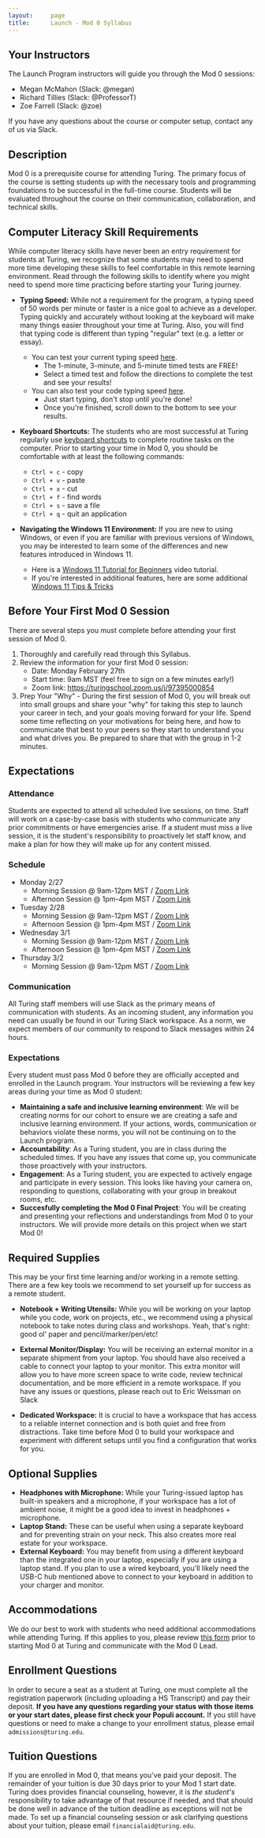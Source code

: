 ```yaml
---
layout:     page
title:      Launch - Mod 0 Syllabus
---
```

## Your Instructors
The Launch Program instructors will guide you through the Mod 0 sessions:
* Megan McMahon (Slack: @megan)
* Richard Tillies (Slack: @ProfessorT)
* Zoe Farrell (Slack: @zoe)

If you have any questions about the course or computer setup, contact any of us via Slack.

## Description
Mod 0 is a prerequisite course for attending Turing. The primary focus of the course is setting students up with the necessary tools and programming foundations to be successful in the full-time course. Students will be evaluated throughout the course on their communication, collaboration, and technical skills. 

## Computer Literacy Skill Requirements
While computer literacy skills have never been an entry requirement for students at Turing, we recognize that some students may need to spend more time developing these skills to feel comfortable in this remote learning environment. Read through the following skills to identify where you might need to spend more time practicing before starting your Turing journey.

- **Typing Speed:** While not a requirement for the program, a typing speed of 50 words per minute or faster is a nice goal to achieve as a developer. Typing quickly and accurately without looking at the keyboard will make many things easier throughout your time at Turing. Also, you will find that typing code is different than typing "regular" text (e.g. a letter or essay).
	- You can test your current typing speed [here](https://www.typing.com/student/tests). 
		- The 1-minute, 3-minute, and 5-minute timed tests are FREE!
		- Select a timed test and follow the directions to complete the test and see your results!
	- You can also test your code typing speed [here](https://typing.io/lesson/csharp/asp.net/CSharpCodeParser.cs/1).
		- Just start typing, don't stop until you're done!
		- Once you're finished, scroll down to the bottom to see your results.
- **Keyboard Shortcuts:** The students who are most successful at Turing regularly use [keyboard shortcuts](https://support.microsoft.com/en-us/windows/keyboard-shortcuts-in-windows-dcc61a57-8ff0-cffe-9796-cb9706c75eec) to complete routine tasks on the computer. Prior to starting your time in Mod 0, you should be comfortable with at least the following commands: 
    - `Ctrl + c` - copy
    - `Ctrl + v` - paste
    - `Ctrl + x` - cut
    - `Ctrl + f` - find words
    - `Ctrl + s` - save a file
    - `Ctrl + q` - quit an application

- **Navigating the Windows 11 Environment:** If you are new to using Windows, or even if you are familiar with previous versions of Windows, you may be interested to learn some of the differences and new features introduced in Windows 11. 
	- Here is a [Windows 11 Tutorial for Beginners](https://www.youtube.com/watch?v=K3B5vorjvEE) video tutorial. 
	- If you're interested in additional features, here are some additional [Windows 11 Tips & Tricks](https://www.youtube.com/watch?v=MqMIjSDkqz4)



## Before Your First Mod 0 Session
There are several steps you must complete before attending your first session of Mod 0.
1. Thoroughly and carefully read through this Syllabus.
1. Review the information for your first Mod 0 session:
    - Date: Monday February 27th
    - Start time: 9am MST (feel free to sign on a few minutes early!)
    - Zoom link: https://turingschool.zoom.us/j/97395000854
1. Prep Your "Why" - During the first session of Mod 0, you will break out into small groups and share your "why" for taking this step to launch your career in tech, and your goals moving forward for your life. Spend some time reflecting on your motivations for being here, and how to communicate that best to your peers so they start to understand you and what drives you. Be prepared to share that with the group in 1-2 minutes.

## Expectations

### Attendance
Students are expected to attend all scheduled live sessions, on time. Staff will work on a case-by-case basis with students who communicate any prior commitments or have emergencies arise. If a student must miss a live session, it is the student's responsibility to proactively let staff know, and make a plan for how they will make up for any content missed. 

### Schedule
- Monday 2/27
    - Morning Session @ 9am-12pm MST / [Zoom Link](https://turingschool.zoom.us/j/97395000854)
    - Afternoon Session @ 1pm-4pm MST / [Zoom Link](https://turingschool.zoom.us/j/92230356051)
- Tuesday 2/28
    - Morning Session @ 9am-12pm MST / [Zoom Link](https://turingschool.zoom.us/j/97016774346)
    - Afternoon Session @ 1pm-4pm MST / [Zoom Link](https://turingschool.zoom.us/j/98720055193)
- Wednesday 3/1
    - Morning Session @ 9am-12pm MST / [Zoom Link](https://turingschool.zoom.us/j/92124382241)
    - Afternoon Session @ 1pm-4pm MST / [Zoom Link](https://turingschool.zoom.us/j/93790526219)
- Thursday 3/2
    - Morning Session @ 9am-12pm MST / [Zoom Link](https://turingschool.zoom.us/j/95311550500)

### Communication 
All Turing staff members will use Slack as the primary means of communication with students. As an incoming student, any information you need can usually be found in our Turing Slack workspace. As a norm, we expect members of our community to respond to Slack messages within 24 hours.

### Expectations
Every student must pass Mod 0 before they are officially accepted and enrolled in the Launch program. Your instructors will be reviewing a few key areas during your time as Mod 0 student:
- **Maintaining a safe and inclusive learning environment**: We will be creating norms for our cohort to ensure we are creating a safe and inclusive learning environment. If your actions, words, communication or behaviors violate these norms, you will not be continuing on to the Launch program.
- **Accountability**: As a Turing student, you are in class during the scheduled times. If you have any issues that come up, you communicate those proactively with your instructors.
- **Engagement**: As a Turing student, you are expected to actively engage and participate in every session. This looks like having your camera on, responding to questions, collaborating with your group in breakout rooms, etc.
- **Succesfully completing the Mod 0 Final Project**: You will be creating and presenting your reflections and understandings from Mod 0 to your instructors. We will provide more details on this project when we start Mod 0!

## Required Supplies
This may be your first time learning and/or working in a remote setting. There are a few key tools we recommend to set yourself up for success as a remote student. 

- **Notebook + Writing Utensils:** While you will be working on your laptop while you code, work on projects, etc., we recommend using a physical notebook to take notes during class and workshops. Yeah, that's right: good ol' paper and pencil/marker/pen/etc! 

- **External Monitor/Display:** You will be receiving an external monitor in a separate shipment from your laptop. You should have also received a cable to connect your laptop to your monitor. This extra monitor will allow you to have more screen space to write code, review technical documentation, and be more efficient in a remote workspace.  If you have any issues or questions, please reach out to Eric Weissman on Slack

- **Dedicated Workspace:** It is crucial to have a workspace that has access to a reliable internet connection and is both quiet and free from distractions. Take time before Mod 0 to build your workspace and experiment with different setups until you find a configuration that works for you.


## Optional Supplies
- **Headphones with Microphone:** While your Turing-issued laptop has built-in speakers and a microphone, if your workspace has a lot of ambient noise, it might be a good idea to invest in headphones + microphone. 
- **Laptop Stand:** These can be useful when using a separate keyboard and for preventing strain on your neck. This also creates more real estate for your workspace.
- **External Keyboard:** You may benefit from using a different keyboard than the integrated one in your laptop, especially if you are using a laptop stand. If you plan to use a wired keyboard, you'll likely need the USB-C hub mentioned above to connect to your keyboard in addition to your charger and monitor.



## Accommodations
We do our best to work with students who need additional accommodations while attending Turing. If this applies to you, please review [this form](https://frontend.turing.edu/documents/reasonable_accommodation_request_form.pdf) prior to starting Mod 0 at Turing and communicate with the Mod 0 Lead. 

## Enrollment Questions

In order to secure a seat as a student at Turing, one must complete all the registration paperwork (including uploading a HS Transcript) and pay their deposit. **If you have any questions regarding your status with those items or your start dates, please first check your Populi account.** If you still have questions or need to make a change to your enrollment status, please email `admissions@turing.edu`.

## Tuition Questions

If you are enrolled in Mod 0, that means you've paid your deposit. The remainder of your tuition is due 30 days prior to your Mod 1 start date. Turing does provides financial counseling, however, it is _the student's_ responsibility to take advantage of that resource if needed, and that should be done well in advance of the tuition deadline as exceptions will not be made. To set up a financial counseling session or ask clarifying questions about your tuition, please email `financialaid@turing.edu`.

<br>
<br>
<br>
<br>
<br>
<br>